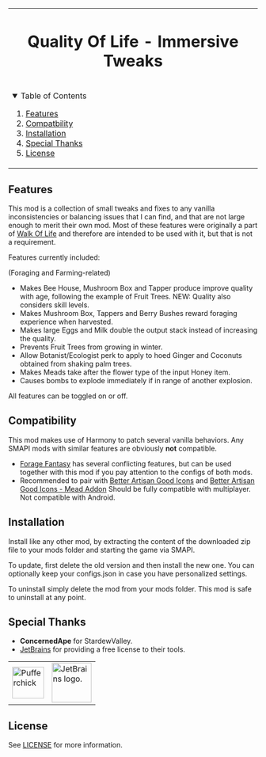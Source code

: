 <table align="center"><tr><td align="center" width="9999">

<!-- LOGO, TITLE, DESCRIPTION -->

# Quality Of Life - Immersive Tweaks

<br/>

<!-- TABLE OF CONTENTS -->
<details open="open" align="left">
  <summary>Table of Contents</summary>
  <ol>
    <li><a href="#features">Features</a></li>
    <li><a href="#compatibility">Compatbility</a></li>
    <li><a href="#installation">Installation</a></li>
    <li><a href="#special-thanks">Special Thanks</a></li>
    <li><a href="#license">License</a></li>
  </ol>
</details>

</td></tr></table>

## Features

This mod is a collection of small tweaks and fixes to any vanilla inconsistencies or balancing issues that I can find, and that are not large enough to merit their own mod.
Most of these features were originally a part of [Walk Of Life](https://www.nexusmods.com/stardewvalley/mods/8111) and therefore are intended to be used with it, but that is not a requirement.


Features currently included:

(Foraging and Farming-related)
- Makes Bee House, Mushroom Box and Tapper produce improve quality with age, following the example of Fruit Trees. NEW: Quality also considers skill levels.
- Makes Mushroom Box, Tappers and Berry Bushes reward foraging experience when harvested.
- Makes large Eggs and Milk double the output stack instead of increasing the quality.
- Prevents Fruit Trees from growing in winter.
- Allow Botanist/Ecologist perk to apply to hoed Ginger and Coconuts obtained from shaking palm trees.
- Makes Meads take after the flower type of the input Honey item.
- Causes bombs to explode immediately if in range of another explosion.

All features can be toggled on or off.

## Compatibility

This mod makes use of Harmony to patch several vanilla behaviors. Any SMAPI mods with similar features are obviously **not** compatible.

- [Forage Fantasy](https://www.nexusmods.com/stardewvalley/mods/7554) has several conflicting features﻿, but can be used together with this mod if you pay attention to the configs of both mods.
- Recommended to pair with [Better Artisan Good Icons](https://www.nexusmods.com/stardewvalley/mods/2080) and [Better Artisan Good Icons - Mead Addon](https://www.nexusmods.com/stardewvalley/mods/11911)
Should be fully compatible with multiplayer. Not compatible with Android.

## Installation

Install like any other mod, by extracting the content of the downloaded zip file to your mods folder and starting the game via SMAPI.

To update, first delete the old version and then install the new one. You can optionally keep your configs.json in case you have personalized settings.

To uninstall simply delete the mod from your mods folder. This mod is safe to uninstall at any point.

## Special Thanks

- **ConcernedApe** for StardewValley.
- [JetBrains](https://jb.gg/OpenSource) for providing a free license to their tools.

<table>
  <tr>
    <td><img width="64" src="https://smapi.io/Content/images/pufferchick.png" alt="Pufferchick"></td>
    <td><img width="80" src="https://resources.jetbrains.com/storage/products/company/brand/logos/jb_beam.svg" alt="JetBrains logo."></td>
  </tr>
</table>

## License

See [LICENSE](../../LICENSE) for more information.
